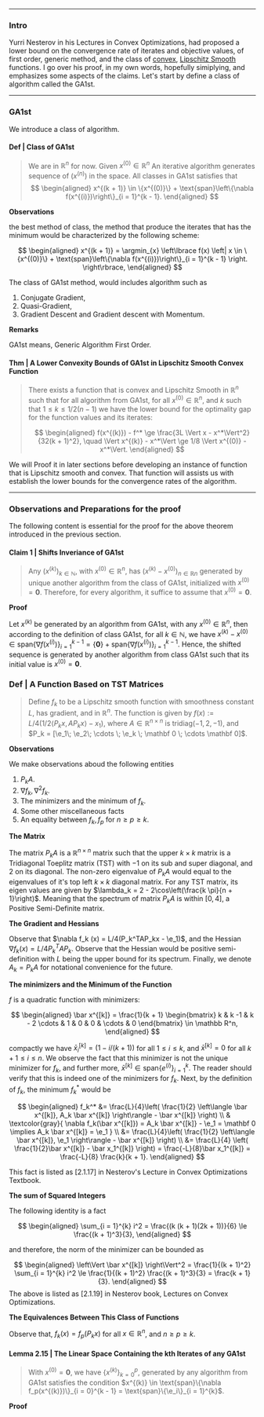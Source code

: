


---
### **Intro**

Yurri Nesterov in his Lectures in Convex Optimizations, had proposed a lower bound on the convergence rate of iterates and objective values, of first order, generic method, and the class of [convex](CVX%20Analysis/Convex%20Functions%20CENTRAL%20HUB.md), [Lipschitz Smooth](Global%20Lipschitz%20Gradient,%20Strong%20Smoothness,%20Equivalence%20and%20Implications.md) functions. I go over his proof, in my own words, hopefully simiplying, and emphasizes some aspects of the claims. Let's start by define a class of algorithm called the GA1st. 

---
### **GA1st**

We introduce a class of algorithm. 
#### **Def | Class of GA1st**
>We are in $\mathbb R^n$ for now. Given $x^{(0)} \in \mathbb R^n$ An iterative algorithm generates sequence of $(x^{(n)})$ in the space. All classes in GA1st satisfies that 
> $$
> \begin{aligned}
>     x^{(k + 1)} \in \{x^{(0)}\} + \text{span}\left\{\nabla f(x^{(i)})\right\}_{i = 1}^{k - 1}. 
> \end{aligned}
> $$

**Observations**

the best method of class, the method that produce the iterates that has the minimum would be characterized by the following scheme: 

$$
\begin{aligned}
    x^{(k + 1)} = \argmin_{x} \left\lbrace
        f(x) \left| 
            x \in \{x^{(0)}\} + \text{span}\left\{\nabla f(x^{(i)})\right\}_{i = 1}^{k - 1}
        \right.
    \right\rbrace, 
\end{aligned}
$$

The class of GA1st method, would includes algorithm such as 
1. Conjugate Gradient,
2. Quasi-Gradient, 
3. Gradient Descent and Gradient descent with Momentum. 

**Remarks**

GA1st means, Generic Algorithm First Order. 


#### **Thm | A Lower Convexity Bounds of GA1st in Lipschitz Smooth Convex Function**

> There exists a function that is convex and Lipschitz Smooth in $\mathbb R^n$ such that for all algorithm from GA1st, for all $x^{(0)}\in \mathbb R^n$, and $k$ such that $1 \le k \le 1/2(n - 1)$ we have the lower bound for the optimality gap for the function values and its iterates: 
>
> $$
> \begin{aligned}
>   f(x^{(k)}) - f^* \ge 
> \frac{3L \Vert x - x^*\Vert^2}{32(k + 1)^2}, \quad \Vert x^{(k)} - x^*\Vert \ge 1/8 \Vert x^{(0)} - x^*\Vert. 
> \end{aligned}
> $$

We will Proof it in later sections before developing an instance of function that is Lipschitz smooth and convex. That function will assists us with establish the lower bounds for the convergence rates of the algorithm. 

---
### **Observations and Preparations for the proof**

The following content is essential for the proof for the above theorem introduced in the previous section. 

#### **Claim 1 | Shifts Inveriance of GA1st**
> Any $(x^{(k)})_{k \in \mathbb N}$, with $x^{(0)} \in \mathbb R^n$, has $(x^{(k)} - x^{(0)})_{n \in \mathbb Rn}$ generated by unique another algorithm from the class of GA1st, initialized with $x^{(0)} = \mathbf 0$. Therefore, for every algorithm, it suffice to assume that $x^{(0)} = \mathbf 0$. 

**Proof**

Let $x^{(k)}$ be generated by an algorithm from GA1st, with any $x^{(0)} \in \mathbb R^n$, then according to the definition of class GA1st, for all $k \in \mathbb N$, we have $x^{(k)} - x^{(0)} \in \text{span}\{\nabla f(x^{(i)})\}_{i = 1}^{k - 1} = \{\mathbf 0\} + \text{span}\{\nabla f(x^{(i)})\}_{i = 1}^{k - 1}$. Hence, the shifted sequence is generated by another algorithm from class GA1st such that its initial value is $x^{(0)} = \mathbf 0$. 


### **Def | A Function Based on TST Matrices**
> Define $f_k$ to be a Lipschitz smooth function with smoothness constant $L$, has gradient, and in $\mathbb R^n$. The function is given by $f(x):= L/4(1/2 \langle P_k x, AP_k x\rangle - x_1)$, where $A \in \mathbb R^{n \times n}$ is $\text{tridiag}(-1, 2, -1)$, and $P_k = [\e_1\; \e_2\; \cdots \; \e_k \; \mathbf 0 \; \cdots \mathbf 0]$. 

**Observations**

We make observations aboud the following entities
1. $P_kA$. 
2. $\nabla f_k, \nabla ^2 f_k$. 
3. The minimizers and the minimum of $f_k$. 
4. Some other miscellaneous facts
5. An equality between $f_k, f_p$ for $n\ge p\ge k$. 

**The Matrix**

The matrix $P_kA$ is a $\mathbb R^{n\times n}$ matrix such that the upper $k\times k$ matrix is a Tridiagonal Toeplitz matrix (TST) with $-1$ on its sub and super diagonal, and $2$ on its diagonal. The non-zero eigenvalue of $P_k A$ would equal to the eigenvalues of it's top left $k \times k$ diagonal matrix. For any TST matrix, its eigen values are given by $\lambda_k = 2 - 2\cos\left(\frac{k \pi}{n + 1}\right)$. Meaning that the spectrum of matrix $P_k A$ is within $[0, 4]$, a Positive Semi-Definite matrix. 

**The Gradient and Hessians**

Observe that $\nabla f_k (x) = L/4(P_k^TAP_kx - \e_1)$, and the Hessian $\nabla f_k(x) = L/4P_k^TAP_k$. Observe that the Hessian would be positive semi-definition with $L$ being the upper bound for its spectrum. Finally, we denote $A_k = P_k A$ for notational convenience for the future. 

**The minimizers and the Minimum of the Function**

$f$ is a quadratic function with minimizers: 

$$
\begin{aligned}
    \bar x^{[k]} = \frac{1}{k + 1}
    \begin{bmatrix}
        k & k -1 & k - 2 \cdots & 1 & 0 &  0 & \cdots & 0 
    \end{bmatrix} \in \mathbb R^n, 
\end{aligned}
$$

compactly we have $\bar x^{[k]}_i = (1 - i/(k + 1))$ for all $1 \le i \le k$, and $\bar x^{[k]} = 0$ for all $k + 1 \le i \le n$. We observe the fact that this minimizer is not the unique minimizer for $f_k$, and further more, $\bar x^{[k]} \in \text{span}\{e^{(i)}\}_{i = 1}^k$. The reader should verify that this is indeed one of the minimizers for $f_k$. Next, by the definition of $f_k$, the minimum $f_k^*$ would be 

$$
\begin{aligned}
    f_k^* &= \frac{L}{4}\left(
        \frac{1}{2} 
        \left\langle 
            \bar x^{[k]}, A_k \bar x^{[k]}
        \right\rangle - \bar x^{[k]}
    \right)
    \\
    & \textcolor{gray}{
        \nabla f_k(\bar x^{[k]}) = A_k \bar x^{[k]} - \e_1 = \mathbf 0 \implies 
        A_k \bar x^{[k]} = \e_1
        }
    \\
    &= \frac{L}{4}\left(
            \frac{1}{2} 
            \left\langle 
                \bar x^{[k]}, \e_1
            \right\rangle - \bar x^{[k]}
        \right)
    \\
    &= \frac{L}{4}
    \left(
        \frac{1}{2}\bar x^{[k]} - \bar x_1^{[k]}
    \right) = \frac{-L}{8}\bar x_1^{[k]} = \frac{-L}{8} \frac{k}{k + 1}. 
\end{aligned}
$$

This fact is listed as \[2.1.17\] in Nesterov's Lecture in Convex Optimizations Textbook. 

**The sum of Squared Integers**

The following identity is a fact 

$$
\begin{aligned}
    \sum_{i = 1}^{k} i^2 = \frac{(k (k + 1)(2k + 1))}{6} \le \frac{(k + 1)^3}{3}, 
\end{aligned}
$$

and therefore, the norm of the minimizer can be bounded as 

$$
\begin{aligned}
    \left\Vert
        \bar x^{[k]}
    \right\Vert^2 = 
    \frac{1}{(k + 1)^2} \sum_{i = 1}^{k} i^2 
    \le 
    \frac{1}{(k + 1)^2} \frac{(k + 1)^3}{3} = \frac{k + 1}{3}. 
\end{aligned}
$$
The above is listed as \[2.1.19\] in Nesterov book, Lectures on Convex Optimizations. 


**The Equivalences Between This Class of Functions**

Observe that, $f_k(x) = f_p(P_kx)$ for all $x\in \mathbb R^n$, and $n\ge p \ge k$. 


#### **Lemma 2.15 | The Linear Space Containing the kth Iterates of any GA1st**
> With $x^{(0)} = \mathbf 0$, we have $\{x^{(k)}\}_{k = 0}^p$, generated by any algorithm from GA1st satisfies the condition $x^{(k)} \in \text{span}\{\nabla f_p(x^{(k)})\}_{i = 0}^{k - 1} = \text{span}\{\e_i\}_{i = 1}^{k}$. 

**Proof**

